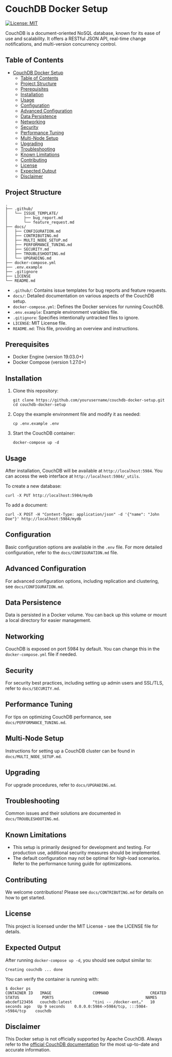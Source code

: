 # CouchDB Docker Setup

[![License: MIT](https://img.shields.io/badge/License-MIT-yellow.svg)](https://opensource.org/licenses/MIT)

CouchDB is a document-oriented NoSQL database, known for its ease of use and scalability. It offers a RESTful JSON API, real-time change notifications, and multi-version concurrency control.

## Table of Contents

- [CouchDB Docker Setup](#couchdb-docker-setup)
  - [Table of Contents](#table-of-contents)
  - [Project Structure](#project-structure)
  - [Prerequisites](#prerequisites)
  - [Installation](#installation)
  - [Usage](#usage)
  - [Configuration](#configuration)
  - [Advanced Configuration](#advanced-configuration)
  - [Data Persistence](#data-persistence)
  - [Networking](#networking)
  - [Security](#security)
  - [Performance Tuning](#performance-tuning)
  - [Multi-Node Setup](#multi-node-setup)
  - [Upgrading](#upgrading)
  - [Troubleshooting](#troubleshooting)
  - [Known Limitations](#known-limitations)
  - [Contributing](#contributing)
  - [License](#license)
  - [Expected Output](#expected-output)
  - [Disclaimer](#disclaimer)

## Project Structure

```
.
├── .github/
│   └── ISSUE_TEMPLATE/
│       ├── bug_report.md
│       └── feature_request.md
├── docs/
│   ├── CONFIGURATION.md
│   ├── CONTRIBUTING.md
│   ├── MULTI_NODE_SETUP.md
│   ├── PERFORMANCE_TUNING.md
│   ├── SECURITY.md
│   ├── TROUBLESHOOTING.md
│   └── UPGRADING.md
├── docker-compose.yml
├── .env.example
├── .gitignore
├── LICENSE
└── README.md
```

- `.github/`: Contains issue templates for bug reports and feature requests.
- `docs/`: Detailed documentation on various aspects of the CouchDB setup.
- `docker-compose.yml`: Defines the Docker services for running CouchDB.
- `.env.example`: Example environment variables file.
- `.gitignore`: Specifies intentionally untracked files to ignore.
- `LICENSE`: MIT License file.
- `README.md`: This file, providing an overview and instructions.

## Prerequisites

- Docker Engine (version 19.03.0+)
- Docker Compose (version 1.27.0+)

## Installation

1. Clone this repository:

   ```
   git clone https://github.com/yourusername/couchdb-docker-setup.git
   cd couchdb-docker-setup
   ```

2. Copy the example environment file and modify it as needed:

   ```
   cp .env.example .env
   ```

3. Start the CouchDB container:
   ```
   docker-compose up -d
   ```

## Usage

After installation, CouchDB will be available at `http://localhost:5984`. You can access the web interface at `http://localhost:5984/_utils`.

To create a new database:

```
curl -X PUT http://localhost:5984/mydb
```

To add a document:

```
curl -X POST -H "Content-Type: application/json" -d '{"name": "John Doe"}' http://localhost:5984/mydb
```

## Configuration

Basic configuration options are available in the `.env` file. For more detailed configuration, refer to the `docs/CONFIGURATION.md` file.

## Advanced Configuration

For advanced configuration options, including replication and clustering, see `docs/CONFIGURATION.md`.

## Data Persistence

Data is persisted in a Docker volume. You can back up this volume or mount a local directory for easier management.

## Networking

CouchDB is exposed on port 5984 by default. You can change this in the `docker-compose.yml` file if needed.

## Security

For security best practices, including setting up admin users and SSL/TLS, refer to `docs/SECURITY.md`.

## Performance Tuning

For tips on optimizing CouchDB performance, see `docs/PERFORMANCE_TUNING.md`.

## Multi-Node Setup

Instructions for setting up a CouchDB cluster can be found in `docs/MULTI_NODE_SETUP.md`.

## Upgrading

For upgrade procedures, refer to `docs/UPGRADING.md`.

## Troubleshooting

Common issues and their solutions are documented in `docs/TROUBLESHOOTING.md`.

## Known Limitations

- This setup is primarily designed for development and testing. For production use, additional security measures should be implemented.
- The default configuration may not be optimal for high-load scenarios. Refer to the performance tuning guide for optimizations.

## Contributing

We welcome contributions! Please see `docs/CONTRIBUTING.md` for details on how to get started.

## License

This project is licensed under the MIT License - see the LICENSE file for details.

## Expected Output

After running `docker-compose up -d`, you should see output similar to:

```
Creating couchdb ... done
```

You can verify the container is running with:

```
$ docker ps
CONTAINER ID   IMAGE                  COMMAND                  CREATED          STATUS          PORTS                                        NAMES
abcdef123456   couchdb:latest         "tini -- /docker-ent…"   10 seconds ago   Up 9 seconds    0.0.0.0:5984->5984/tcp, :::5984->5984/tcp    couchdb
```

## Disclaimer

This Docker setup is not officially supported by Apache CouchDB. Always refer to the [official CouchDB documentation](https://docs.couchdb.org/) for the most up-to-date and accurate information.
